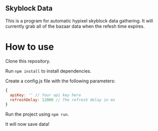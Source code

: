 ## Skyblock Data
This is a program for automatic hypixel skyblock data gathering. It will currently grab all of the bazaar data when the refesh time expires.

# How to use
Clone this repository.

Run ```npm install``` to install dependencies.

Create a config.js file with the following parameters:
```js
{
  apiKey: '' // Your api key here
  refreshDelay: 12000 // The refresh delay in ms
}
```

Run the project using ```npm run```.

It will now save data!
